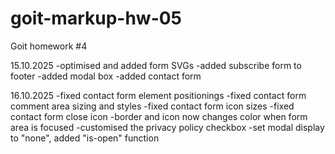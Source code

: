 # goit-markup-hw-05

Goit homework #4

15.10.2025
-optimised and added form SVGs
-added subscribe form to footer
-added modal box
-added contact form

16.10.2025
-fixed contact form element positionings
-fixed contact form comment area sizing and styles
-fixed contact form icon sizes
-fixed contact form close icon
-border and icon now changes color when form area is focused
-customised the privacy policy checkbox
-set modal display to "none", added "is-open" function
